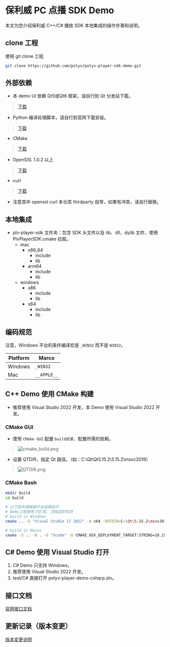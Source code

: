 # 保利威 PC 点播 SDK Demo

本文为您介绍保利威 C++/C# 播放 SDK 本地集成的操作步骤和说明。

## clone 工程

使用 git clone 工程

```bash
git clone https://github.com/polyv/polyv-player-sdk-demo.git

```

## 外部依赖

* 本 demo UI 依赖 Qt5或Qt6 框架，请自行到 Qt 分发站下载。
  
 > [下载](http://download.qt.io/)
  
* Python 编译处理脚本，请自行到官网下载安装。
  
 > [下载](https://www.python.org/downloads/)

* CMake

 > [下载](https://cmake.org/download/)

* OpenSSL 1.0.2 以上

 > [下载](https://oomake.com/download/openssl)

* curl
  
 > [下载](https://github.com/curl/curl/)

* 注意其中 openssl curl 本仓库 thirdparty 自带，如果有冲突，请自行替换。

## 本地集成

* plv-player-sdk 文件夹：包含 SDK 头文件以及 lib、dll、dylib 文件，使用 PlvPlayerSDK.cmake 拉取。
  * mac
    * x86_64
      * include
      * lib
    * arm64
      * include
      * lib
  * windows
    * x86
      * include
      * lib
    * x64
      * include
      * lib

## 编码规范

注意，Windows 平台的条件编译宏是 `_WIN32` 而不是 `WIN32`。

| Platform | Marco       |
| -------- | ----------- |
| Windows  | `_WIN32`    |
| Mac      | `__APPLE__` |

## C++ Demo 使用 CMake 构建

* 推荐使用 Visual Studio 2022 开发，本 Demo 使用 Visual Studio 2022 开发。

### CMake GUI

* 使用 `CMake GUI` 配置 `build目录`、配置所需的依赖。

 > ![cmake_build.png](https://help.polyv.net/img/vod/pc_player/CMAKE.png)

* 设置 QTDIR，指定 Qt 路径。（如：C:\Qt\Qt5.15.2\5.15.2\msvc2019）
  
 > ![QTDIR.png](https://help.polyv.net/img/vod/pc_player/QTDIR.png)

### CMake Bash

```bash
mkdir build
cd build

# 以下指令请根据平台选择执行
# Demo工程使用了QT库, 须指定QTDIR
# build in Windows
cmake .. -G "Visual Studio 17 2022" -A x64 -DQTDIR=C:\Qt\5.15.2\msvc2019_64

# build in Macos
cmake -S .. -B . -G "Xcode" -D CMAKE_OSX_DEPLOYMENT_TARGET:STRING=10.15 -DQTDIR:PATH=/Users/polyv/Qt/5.15.2/clang_64

```

## C# Demo 使用 Visual Studio 打开

1. C# Demo 只支持 Windows。
2. 推荐使用 Visual Studio 2022 开发。
3. test/C# 直接打开 polyv-player-demo-csharp.sln。

## 接口文档

[官网接口文档](https://help.polyv.net/#/vod/pc_player/Interface)

## 更新记录（版本变更）

[版本变更说明](RELEASE-NOTES.md)
